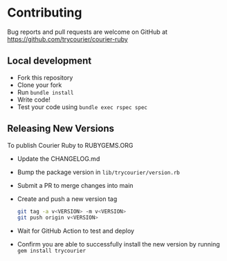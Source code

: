 # Contributing

Bug reports and pull requests are welcome on GitHub at https://github.com/trycourier/courier-ruby

## Local development

- Fork this repository
- Clone your fork
- Run `bundle install`
- Write code!
- Test your code using `bundle exec rspec spec`

## Releasing New Versions

To publish Courier Ruby to RUBYGEMS.ORG

- Update the CHANGELOG.md
- Bump the package version in `lib/trycourier/version.rb`
- Submit a PR to merge changes into main
- Create and push a new version tag

  ```bash
  git tag -a v<VERSION> -m v<VERSION>
  git push origin v<VERSION>
  ```

- Wait for GitHub Action to test and deploy
- Confirm you are able to successfully install the new version by running `gem install trycourier`
